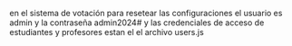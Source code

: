 en el sistema de votación para resetear las configuraciones el usuario es admin y la contraseña admin2024# y las credenciales de acceso de estudiantes y profesores estan el el archivo users.js
